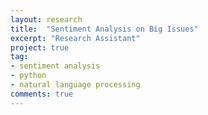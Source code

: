 ```yaml
---
layout: research
title:  "Sentiment Analysis on Big Issues"
excerpt: "Research Assistant"
project: true
tag:
- sentiment analysis
- python
- natural language processing
comments: true
---
```

<!-----
layout: post
title:  "A Post with a Video"
date:   2016-03-15
excerpt: "Custom written post descriptions are the way to go... if you're not lazy."
project: true
tag:
- sample
- post
- video
comments: true
----->

<!--<iframe width="560" height="315" src="//www.youtube.com/embed/SU3kYxJmWuQ" frameborder="0"> </iframe>

Video embeds are responsive and scale with the width of the main content block with the help of [FitVids](http://fitvidsjs.com/).

Not sure if this only effects Kramdown or if it's an issue with Markdown in general. But adding YouTube video embeds causes errors when building your Jekyll site. To fix add a space between the `<iframe>` tags and remove `allowfullscreen`. Example below:

{% highlight html %}
<iframe width="560" height="315" src="//www.youtube.com/embed/SU3kYxJmWuQ" frameborder="0"> </iframe>
{% endhighlight %}-->
